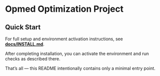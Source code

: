 # Opmed Optimization Project

## Quick Start

For full setup and environment activation instructions, see
**[docs/INSTALL.md](docs/INSTALL.md)**.

After completing installation, you can activate the environment and run checks as described there.

That’s all — this README intentionally contains only a minimal entry point.
